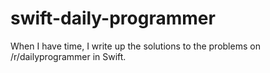# swift-daily-programmer
When I have time, I write up the solutions to the problems on /r/dailyprogrammer in Swift.
